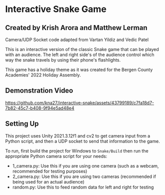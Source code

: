 # Interactive Snake Game

## Created by Krish Arora and Matthew Lerman

Camera/UDP Socket code adapted from Vartan Yildiz and Vedic Patel

This is an interactive version of the classic Snake game that can be played with an audience. The left and right side's of the audience control which way the snake travels by using their phone's flashlights.

This game has a holiday theme as it was created for the Bergen County Academies' 2022 Holiday Assembly.

## Demonstration Video
https://github.com/kna27/interactive-snake/assets/43799189/c7fa18d7-7b82-45c7-b408-9f94e5ad48e4

## Setting Up
This project uses Unity 2021.3.12f1 and cv2 to get camera input from a Python script, and then a UDP socket to send that information to the game.

To run, first build the project for Windows to `Snake/Build` then run the appropriate Python camera script for your needs:
- 1_camera.py: Use this if you are using one camera (such as a webcam, recommended for testing purposes)
- 2_camera.py: Use this if you are using two cameras (recommended if being used for an actual audience)
- random.py: Use this to feed random data for left and right for testing
